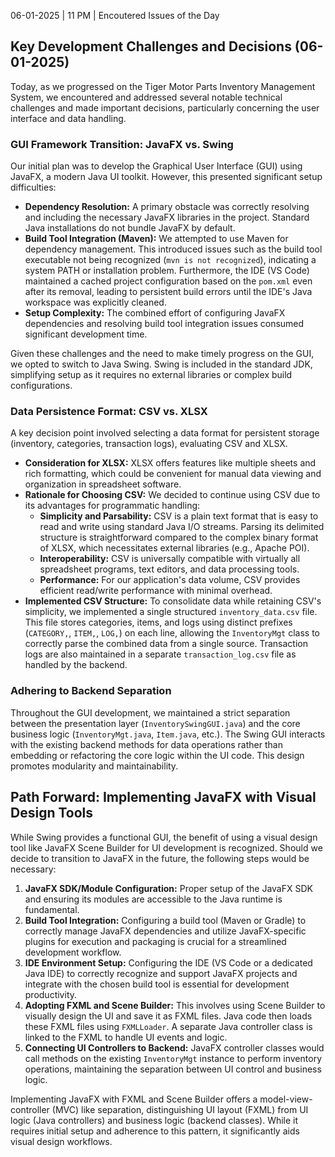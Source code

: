 06-01-2025 | 11 PM | Encoutered Issues of the Day

## Key Development Challenges and Decisions (06-01-2025)

Today, as we progressed on the Tiger Motor Parts Inventory Management System, we encountered and addressed several notable technical challenges and made important decisions, particularly concerning the user interface and data handling.

### GUI Framework Transition: JavaFX vs. Swing

Our initial plan was to develop the Graphical User Interface (GUI) using JavaFX, a modern Java UI toolkit. However, this presented significant setup difficulties:

*   **Dependency Resolution:** A primary obstacle was correctly resolving and including the necessary JavaFX libraries in the project. Standard Java installations do not bundle JavaFX by default.
*   **Build Tool Integration (Maven):** We attempted to use Maven for dependency management. This introduced issues such as the build tool executable not being recognized (`mvn is not recognized`), indicating a system PATH or installation problem. Furthermore, the IDE (VS Code) maintained a cached project configuration based on the `pom.xml` even after its removal, leading to persistent build errors until the IDE's Java workspace was explicitly cleaned.
*   **Setup Complexity:** The combined effort of configuring JavaFX dependencies and resolving build tool integration issues consumed significant development time.

Given these challenges and the need to make timely progress on the GUI, we opted to switch to Java Swing. Swing is included in the standard JDK, simplifying setup as it requires no external libraries or complex build configurations.

### Data Persistence Format: CSV vs. XLSX

A key decision point involved selecting a data format for persistent storage (inventory, categories, transaction logs), evaluating CSV and XLSX.

*   **Consideration for XLSX:** XLSX offers features like multiple sheets and rich formatting, which could be convenient for manual data viewing and organization in spreadsheet software.
*   **Rationale for Choosing CSV:** We decided to continue using CSV due to its advantages for programmatic handling:
    *   **Simplicity and Parsability:** CSV is a plain text format that is easy to read and write using standard Java I/O streams. Parsing its delimited structure is straightforward compared to the complex binary format of XLSX, which necessitates external libraries (e.g., Apache POI).
    *   **Interoperability:** CSV is universally compatible with virtually all spreadsheet programs, text editors, and data processing tools.
    *   **Performance:** For our application's data volume, CSV provides efficient read/write performance with minimal overhead.
*   **Implemented CSV Structure:** To consolidate data while retaining CSV's simplicity, we implemented a single structured `inventory_data.csv` file. This file stores categories, items, and logs using distinct prefixes (`CATEGORY,`, `ITEM,`, `LOG,`) on each line, allowing the `InventoryMgt` class to correctly parse the combined data from a single source. Transaction logs are also maintained in a separate `transaction_log.csv` file as handled by the backend.

### Adhering to Backend Separation

Throughout the GUI development, we maintained a strict separation between the presentation layer (`InventorySwingGUI.java`) and the core business logic (`InventoryMgt.java`, `Item.java`, etc.). The Swing GUI interacts with the existing backend methods for data operations rather than embedding or refactoring the core logic within the UI code. This design promotes modularity and maintainability.

## Path Forward: Implementing JavaFX with Visual Design Tools

While Swing provides a functional GUI, the benefit of using a visual design tool like JavaFX Scene Builder for UI development is recognized. Should we decide to transition to JavaFX in the future, the following steps would be necessary:

1.  **JavaFX SDK/Module Configuration:** Proper setup of the JavaFX SDK and ensuring its modules are accessible to the Java runtime is fundamental.
2.  **Build Tool Integration:** Configuring a build tool (Maven or Gradle) to correctly manage JavaFX dependencies and utilize JavaFX-specific plugins for execution and packaging is crucial for a streamlined development workflow.
3.  **IDE Environment Setup:** Configuring the IDE (VS Code or a dedicated Java IDE) to correctly recognize and support JavaFX projects and integrate with the chosen build tool is essential for development productivity.
4.  **Adopting FXML and Scene Builder:** This involves using Scene Builder to visually design the UI and save it as FXML files. Java code then loads these FXML files using `FXMLLoader`. A separate Java controller class is linked to the FXML to handle UI events and logic.
5.  **Connecting UI Controllers to Backend:** JavaFX controller classes would call methods on the existing `InventoryMgt` instance to perform inventory operations, maintaining the separation between UI control and business logic.

Implementing JavaFX with FXML and Scene Builder offers a model-view-controller (MVC) like separation, distinguishing UI layout (FXML) from UI logic (Java controllers) and business logic (backend classes). While it requires initial setup and adherence to this pattern, it significantly aids visual design workflows.
